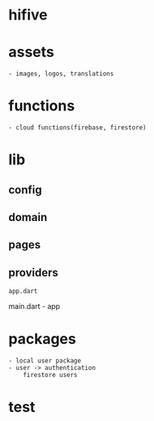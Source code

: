 # hifive

# assets 
    - images, logos, translations

# functions
    - cloud functions(firebase, firestore)

# lib
## config
## domain
## pages
## providers
    app.dart
main.dart
    - app

# packages
    - local user package
    - user -> authentication
        firestore users

# test
